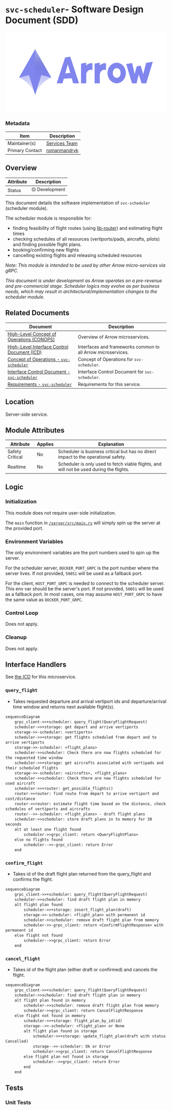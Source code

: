 # `svc-scheduler`- Software Design Document (SDD)

<center>

<img src="https://github.com/Arrow-air/tf-github/raw/main/src/templates/doc-banner-services.png" style="height:250px" />

</center>

### Metadata

| Item | Description                                                       |
| --- |-------------------------------------------------------------------|
| Maintainer(s) | [Services Team](https://github.com/orgs/Arrow-air/teams/services) |
| Primary Contact | [romanmandryk](https://github.com/romanmandryk)                      |

## Overview

Attribute | Description
--- | ---
Status | :yellow_circle: Development

This document details the software implementation of `svc-scheduler` (scheduler module).

The scheduler module is responsible for:

- finding feasibility of flight routes (using [lib-router](https://github.com/Arrow-air/lib-router)) and estimating flight times
- checking schedules of all resources (vertiports/pads, aircrafts, pilots) and finding possible flight plans.
- booking/confirming new flights
- cancelling existing flights and releasing scheduled resources

*Note: This module is intended to be used by other Arrow micro-services via gRPC.*

*This document is under development as Arrow operates on a pre-revenue and pre-commercial stage. Scheduler logics may evolve as per business needs, which may result in architectural/implementation changes to the scheduler module.*

## Related Documents

Document | Description
--- | ----
[High-Level Concept of Operations (CONOPS)](https://github.com/Arrow-air/se-services/blob/develop/docs/conops.md) | Overview of Arrow microservices.
[High-Level Interface Control Document (ICD)](https://github.com/Arrow-air/se-services/blob/develop/docs/icd.md)  | Interfaces and frameworks common to all Arrow microservices.
[Concept of Operations - `svc-scheduler`](./conops.md) | Concept of Operations for `svc-scheduler`.
[Interface Control Document - `svc-scheduler`](./icd.md)| Interface Control Document for `svc-scheduler`.
[Requirements - `svc-scheduler`](https://nocodb.arrowair.com/dashboard/#/nc/view/bdffd78a-75bf-40b0-a45d-948cbee2241c) | Requirements for this service.

## Location

Server-side service.

## Module Attributes

| Attribute       | Applies | Explanation                                                                              |
|-----------------|---------|------------------------------------------------------------------------------------------|
| Safety Critical | No      | Scheduler is business critical but has no direct impact to the operational safety.       |
| Realtime        | No      | Scheduler is only used to fetch viable flights, and will not be used during the flights. |


## Logic

### Initialization

This module does not require user-side initialization.

The `main` function in [`/server/src/main.rs`](../server/src/main.rs) will simply spin up the server at the provided port.

### Environment Variables
The only environment variables are the port numbers used to spin up the server.

For the scheduler server, `DOCKER_PORT_GRPC` is the port number where the server lives. If not provided, `50051` will be used as a fallback port.

For the client, `HOST_PORT_GRPC` is needed to connect to the scheduler server. This env var should be the server's port. If not provided, `50051` will be used as a fallback port. In most cases, one may assume `HOST_PORT_GRPC` to have the same value as `DOCKER_PORT_GRPC`.

### Control Loop

Does not apply.

### Cleanup

Does not apply.

## Interface Handlers

See [the ICD](./icd.md) for this microservice.

### `query_flight` 
- Takes requested departure and arrival vertiport ids and departure/arrival time window and returns next available flight(s).

```mermaid
sequenceDiagram
    grpc_client->>+scheduler: query_flight(QueryFlightRequest)
    scheduler->>+storage: get depart and arrive vertiports
    storage->>-scheduler: <vertiports>
    scheduler->>+storage: get flights scheduled from depart and to arrive vertiports
    storage->>-scheduler: <flight_plans>
    scheduler->>scheduler: Check there are now flights scheduled for the requested time window
    scheduler->>+storage: get aircrafts associated with vertipads and their scheduled flights
    storage->>-scheduler: <aircrafts>, <flight_plans>
    scheduler->>scheduler: Check there are now flights scheduled for used aircraft
    scheduler->>+router: get_possible_flights()
    router->>router: find route from depart to arrive vertiport and cost/distance
    router->>router: estimate flight time based on the distance, check schedules of vertiports and aircrafts
    router-->>-scheduler: <flight_plans> - draft flight plans
    scheduler->>scheduler: store draft plans in to memory for 30 seconds
    alt at least one flight found
        scheduler->>grpc_client: return <QueryFlightPlans>
    else no flights found
        scheduler-->>-grpc_client: return Error
    end
```

### `confirm_flight` 
- Takes id of the draft flight plan returned from the query_flight and confirms the flight.

```mermaid
sequenceDiagram
    grpc_client->>+scheduler: query_flight(QueryFlightRequest)
    scheduler->>scheduler: find draft flight plan in memory
    alt flight plan found
        scheduler->>+storage: insert_flight_plan(draft)
        storage->>-scheduler: <flight_plan> with permanent id
        scheduler->>scheduler: remove draft flight plan from memory
        scheduler->>-grpc_client: return <ConfirmFlightResponse> with permanent id
    else flight not found
        scheduler-->>grpc_client: return Error
    end
```


### `cancel_flight`
- Takes id of the flight plan (either draft or confirmed) and cancels the flight.
```mermaid
sequenceDiagram
    grpc_client->>+scheduler: query_flight(QueryFlightRequest)
    scheduler->>scheduler: find draft flight plan in memory
    alt flight plan found in memory
        scheduler->>scheduler: remove draft flight plan from memory
        scheduler->>grpc_client: return CancelFlightResponse
    else flight not found in memory 
        scheduler->>+storage: flight_plan_by_id(id)
        storage-->>-scheduler: <flight_plan> or None
        alt flight plan found in storage
            scheduler->>+storage: update_flight_plan(draft with status Cancelled)
            storage-->>-scheduler: Ok or Error
            scheduler->>grpc_client: return CancelFlightResponse
        else flight plan not found in storage
            scheduler-->>grpc_client: return Error
        end
    end
```

## Tests

### Unit Tests
